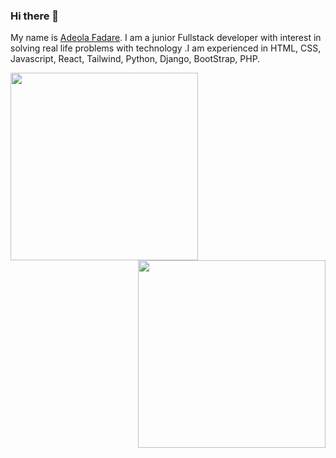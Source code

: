 ### Hi there 👋

My name is [Adeola Fadare](). I am a junior Fullstack developer with interest in solving real life  problems with technology .I am experienced in HTML, CSS, Javascript, React, Tailwind, Python, Django, BootStrap, PHP.

<a href="https://github.com/LazyCoder4542/github-readme-stats">
  <img width="300px" align="left" src="https://github-readme-stats.vercel.app/api?username=LazyCoder4542&show_icons=true&theme=jolly&layout=compact" />
</a>
<a href="https://github.com/LazyCoder4542/convoychat">
  <img width="300px" align="right" src="https://github-readme-stats.vercel.app/api/top-langs/?username=LazyCoder4542&langs_count=8&theme=jolly&layout=compact" />
</a>
